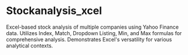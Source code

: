 # Stockanalysis_xcel
Excel-based stock analysis of multiple companies using Yahoo Finance data. Utilizes Index, Match, Dropdown Listing, Min, and Max formulas for comprehensive analysis. Demonstrates Excel's versatility for various analytical contexts.
